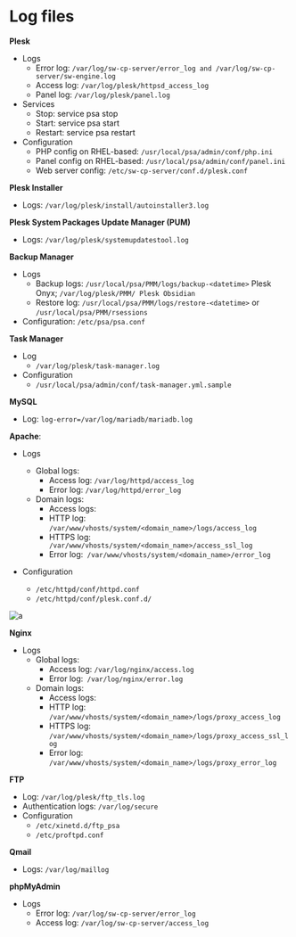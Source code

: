 # Log files

**Plesk**
- Logs
  - Error log: `/var/log/sw-cp-server/error_log and /var/log/sw-cp-server/sw-engine.log`
  - Access log: `/var/log/plesk/httpsd_access_log`
  - Panel log: `/var/log/plesk/panel.log`
- Services
  - Stop: service psa stop
  - Start: service psa start
  - Restart: service psa restart
- Configuration
  - PHP config on RHEL-based: `/usr/local/psa/admin/conf/php.ini`
  - Panel config on RHEL-based: `/usr/local/psa/admin/conf/panel.ini`
  - Web server config: `/etc/sw-cp-server/conf.d/plesk.conf`

**Plesk Installer**
- Logs: `/var/log/plesk/install/autoinstaller3.log`

**Plesk System Packages Update Manager (PUM)**
- Logs: `/var/log/plesk/systemupdatestool.log`

**Backup Manager**
- Logs
  - Backup logs: `/usr/local/psa/PMM/logs/backup-<datetime>` Plesk Onyx; `/var/log/plesk/PMM/ Plesk Obsidian`
  - Restore log: `/usr/local/psa/PMM/logs/restore-<datetime>` or `/usr/local/psa/PMM/rsessions`
- Configuration: `/etc/psa/psa.conf`

**Task Manager**
- Log
  - `/var/log/plesk/task-manager.log`
- Configuration
  - `/usr/local/psa/admin/conf/task-manager.yml.sample`

**MySQL**
- Log: `log-error=/var/log/mariadb/mariadb.log`

**Apache**:
- Logs
  - Global logs:
     - Access log: `/var/log/httpd/access_log`
     - Error log: `/var/log/httpd/error_log`
  - Domain logs:
     - Access logs:
     - HTTP log: `/var/www/vhosts/system/<domain_name>/logs/access_log`
     - HTTPS log:` /var/www/vhosts/system/<domain_name>/access_ssl_log`
     - Error log:` /var/www/vhosts/system/<domain_name>/error_log`

- Configuration
  - `/etc/httpd/conf/httpd.conf`
  - `/etc/httpd/conf/plesk.conf.d/`

![a](https://f5-zpcloud.zdn.vn/3366486943604400163/4b646d2edc8911d74898.jpg)

**Nginx**
- Logs
  - Global logs:
     - Access log: `/var/log/nginx/access.log`
     - Error log:` /var/log/nginx/error.log`
  - Domain logs:
     - Access logs:
     - HTTP log: `/var/www/vhosts/system/<domain_name>/logs/proxy_access_log`
     - HTTPS log: `/var/www/vhosts/system/<domain_name>/logs/proxy_access_ssl_log`
     - Error log: `/var/www/vhosts/system/<domain_name>/logs/proxy_error_log`

**FTP**
- Log: `/var/log/plesk/ftp_tls.log`
- Authentication logs: `/var/log/secure`
- Configuration
  - `/etc/xinetd.d/ftp_psa`
  - `/etc/proftpd.conf`

**Qmail**
- Logs: `/var/log/maillog`

**phpMyAdmin**
- Logs
  - Error log: `/var/log/sw-cp-server/error_log`
  - Access log: `/var/log/sw-cp-server/access_log`